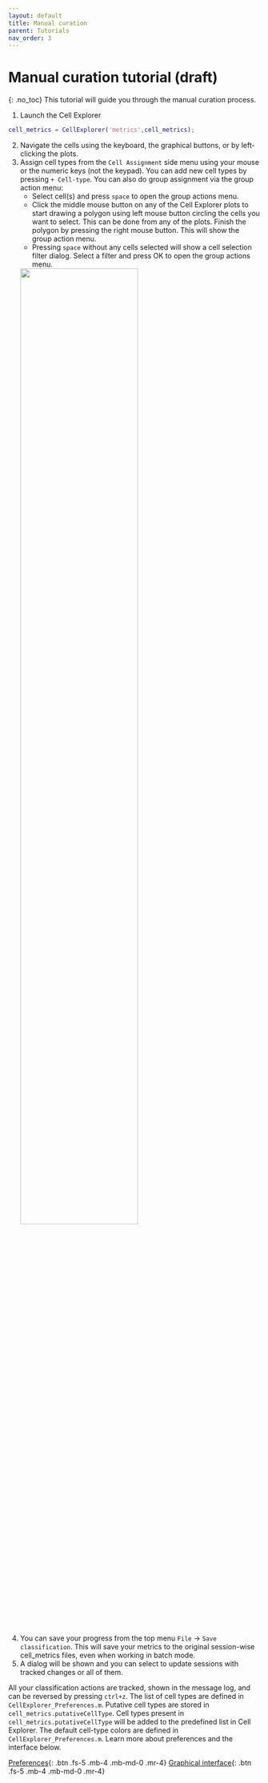 ```yaml
---
layout: default
title: Manual curation
parent: Tutorials
nav_order: 3
---
```

# Manual curation tutorial (draft)
{: .no_toc}
This tutorial will guide you through the manual curation process.

1. Launch the Cell Explorer
```m
cell_metrics = CellExplorer('metrics',cell_metrics); 
```
2. Navigate the cells using the keyboard, the graphical buttons, or by left-clicking the plots. 
3. Assign cell types from the `Cell Assignment` side menu using your mouse or the numeric keys (not the keypad). You can add new cell types by pressing `+ Cell-type`. You can also do group assignment via the group action menu:
   * Select cell(s) and press `space` to open the group actions menu.
   * Click the middle mouse button on any of the Cell Explorer plots to start drawing a polygon using left mouse button circling the cells you want to select. This can be done from any of the plots. Finish the polygon by pressing the right mouse button. This will show the group action menu. 
   * Pressing `space` without any cells selected will show a cell selection filter dialog. Select a filter and press OK to open the group actions menu.
   <img src="https://buzsakilab.com/wp/wp-content/uploads/2019/12/Cell-Explorer-group-action-dialog.png" width="70%">
4. You can save your progress from the top menu `File` -> `Save classification`. This will save your metrics to the original session-wise cell_metrics files, even when working in batch mode. 
5. A dialog will be shown and you can select to update sessions with tracked changes or all of them.

All your classification actions are tracked, shown in the message log, and can be reversed by pressing `ctrl+z`. The list of cell types are defined in `CellExplorer_Preferences.m`. Putative cell types are stored in `cell_metrics.putativeCellType`. Cell types present in `cell_metrics.putativeCellType` will be added to the predefined list in Cell Explorer. The default cell-type colors are defined in `CellExplorer_Preferences.m`. Learn more about preferences and the interface below.

[Preferences](/Cell-Explorer/interface/preferences/){: .btn .fs-5 .mb-4 .mb-md-0 .mr-4} [Graphical interface]({{"/interface/description/"|absolute_url}}){: .btn .fs-5 .mb-4 .mb-md-0 .mr-4}
